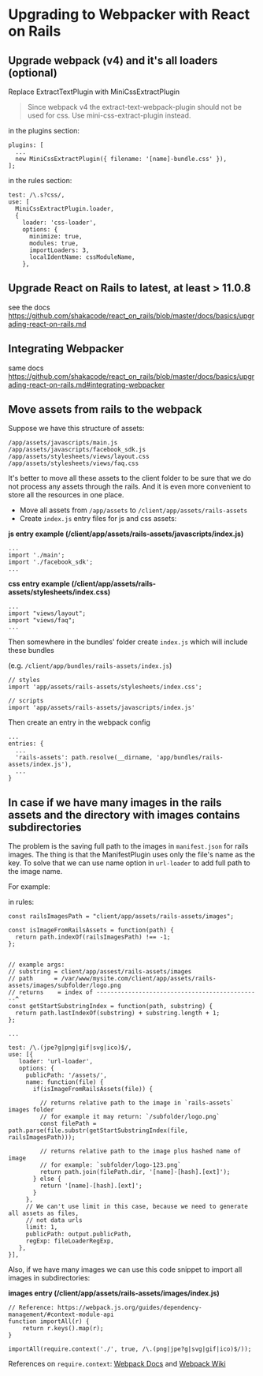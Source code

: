 # Upgrading to Webpacker with React on Rails

## Upgrade webpack (v4) and it's all loaders (optional)

Replace ExtractTextPlugin with MiniCssExtractPlugin

> Since webpack v4 the extract-text-webpack-plugin should not be used for css. Use mini-css-extract-plugin instead.


in the plugins section:
```
plugins: [
  ...
  new MiniCssExtractPlugin({ filename: '[name]-bundle.css' }),
];
```

in the rules section:
```
test: /\.s?css/,
use: [
  MiniCssExtractPlugin.loader,
  {
    loader: 'css-loader',
    options: {
      minimize: true,
      modules: true,
      importLoaders: 3,
      localIdentName: cssModuleName,
    },
```

## Upgrade React on Rails to latest, at least > 11.0.8
see the docs https://github.com/shakacode/react_on_rails/blob/master/docs/basics/upgrading-react-on-rails.md

## Integrating Webpacker
same docs https://github.com/shakacode/react_on_rails/blob/master/docs/basics/upgrading-react-on-rails.md#integrating-webpacker

## Move assets from rails to the webpack

Suppose we have this structure of assets:
```
/app/assets/javascripts/main.js
/app/assets/javascripts/facebook_sdk.js
/app/assets/stylesheets/views/layout.css
/app/assets/stylesheets/views/faq.css
```

It's better to move all these assets to the client folder to be sure that we do not process any assets through the rails.
And it is even more convenient to store all the resources in one place.


- Move all assets from `/app/assets` to `/client/app/assets/rails-assets`
- Create `index.js` entry files for js and css assets:

**js entry example (/client/app/assets/rails-assets/javascripts/index.js)**

```
...
import './main';
import './facebook_sdk';
...
```

**css entry example (/client/app/assets/rails-assets/stylesheets/index.css)**

```
...
import "views/layout";
import "views/faq";
...
```

Then somewhere in the bundles' folder create `index.js` which will include these bundles

(e.g. `/client/app/bundles/rails-assets/index.js`)
```
// styles
import 'app/assets/rails-assets/stylesheets/index.css';

// scripts
import 'app/assets/rails-assets/javascripts/index.js'
```

Then create an entry in the webpack config
```
...
entries: {
  ...
  'rails-assets': path.resolve(__dirname, 'app/bundles/rails-assets/index.js'),
  ...
}
```

## In case if we have many images in the rails assets and the directory with images contains subdirectories

The problem is the saving full path to the images in `manifest.json` for rails images. The thing is that the ManifestPlugin uses only the file's name as the key. To solve that we can use name option in `url-loader` to add full path to the image name.

For example:

in rules:
```
const railsImagesPath = "client/app/assets/rails-assets/images";

const isImageFromRailsAssets = function(path) {
  return path.indexOf(railsImagesPath) !== -1;
};


// example args:
// substring = client/app/assest/rails-assets/images
// path      = /var/www/mysite.com/client/app/assets/rails-assets/images/subfolder/logo.png
// returns    = index of -----------------------------------------------^
const getStartSubstringIndex = function(path, substring) {
  return path.lastIndexOf(substring) + substring.length + 1;
};

...

test: /\.(jpe?g|png|gif|svg|ico)$/,
use: [{
   loader: 'url-loader',
   options: {
     publicPath: '/assets/',
     name: function(file) {
       if(isImageFromRailsAssets(file)) {

         // returns relative path to the image in `rails-assets` images folder
         // for example it may return: `/subfolder/logo.png`
         const filePath = path.parse(file.substr(getStartSubstringIndex(file, railsImagesPath)));

         // returns relative path to the image plus hashed name of image
         // for example: `subfolder/logo-123.png`
         return path.join(filePath.dir, '[name]-[hash].[ext]');
       } else {
         return '[name]-[hash].[ext]';
       }
     },
     // We can't use limit in this case, because we need to generate all assets as files,
     // not data urls
     limit: 1,
     publicPath: output.publicPath,
     regExp: fileLoaderRegExp,
   },
}],
```

Also, if we have many images we can use this code snippet to import all images in subdirectories:

**images entry (/client/app/assets/rails-assets/images/index.js)**
```
// Reference: https://webpack.js.org/guides/dependency-management/#context-module-api
function importAll(r) {
    return r.keys().map(r);
}

importAll(require.context('./', true, /\.(png|jpe?g|svg|gif|ico)$/));
```

References on `require.context`: [Webpack Docs](https://webpack.js.org/guides/dependency-management/#context-module-api) and [Webpack Wiki](https://github.com/webpack/docs/wiki/context)
